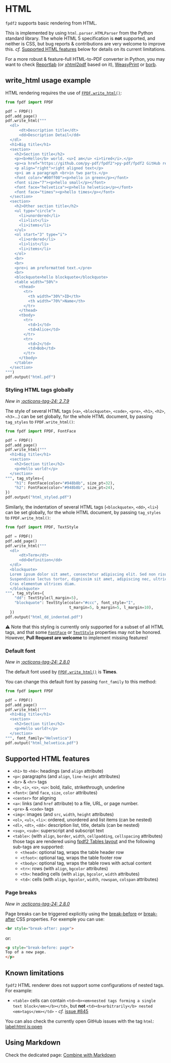 # HTML

`fpdf2` supports basic rendering from HTML.

This is implemented by using `html.parser.HTMLParser` from the Python standard library.
The whole HTML 5 specification is **not** supported, and neither is CSS,
but bug reports & contributions are very welcome to improve this.
_cf._ [Supported HTML features](#supported-html-features) below for details on its current limitations.

For a more robust & feature-full HTML-to-PDF converter in Python,
you may want to check [Reportlab](https://www.reportlab.com) (or [xhtml2pdf](https://pypi.org/project/xhtml2pdf/) based on it), [WeasyPrint](https://weasyprint.org)
or [borb](https://github.com/jorisschellekens/borb-examples/#76-exporting-html-as-pdf).


## write_html usage example

HTML rendering requires the use of [`FPDF.write_html()`](https://py-pdf.github.io/fpdf2/fpdf/fpdf.html#fpdf.fpdf.FPDF.write_html):

```python
from fpdf import FPDF

pdf = FPDF()
pdf.add_page()
pdf.write_html("""
  <dl>
      <dt>Description title</dt>
      <dd>Description Detail</dd>
  </dl>
  <h1>Big title</h1>
  <section>
    <h2>Section title</h2>
    <p><b>Hello</b> world. <u>I am</u> <i>tired</i>.</p>
    <p><a href="https://github.com/py-pdf/fpdf2">py-pdf/fpdf2 GitHub repo</a></p>
    <p align="right">right aligned text</p>
    <p>i am a paragraph <br>in two parts.</p>
    <font color="#00ff00"><p>hello in green</p></font>
    <font size="7"><p>hello small</p></font>
    <font face="helvetica"><p>hello helvetica</p></font>
    <font face="times"><p>hello times</p></font>
  </section>
  <section>
    <h2>Other section title</h2>
    <ul type="circle">
      <li>unordered</li>
      <li>list</li>
      <li>items</li>
    </ul>
    <ol start="3" type="i">
      <li>ordered</li>
      <li>list</li>
      <li>items</li>
    </ol>
    <br>
    <br>
    <pre>i am preformatted text.</pre>
    <br>
    <blockquote>hello blockquote</blockquote>
    <table width="50%">
      <thead>
        <tr>
          <th width="30%">ID</th>
          <th width="70%">Name</th>
        </tr>
      </thead>
      <tbody>
        <tr>
          <td>1</td>
          <td>Alice</td>
        </tr>
        <tr>
          <td>2</td>
          <td>Bob</td>
        </tr>
      </tbody>
    </table>
  </section>
""")
pdf.output("html.pdf")
```

### Styling HTML tags globally

_New in [:octicons-tag-24: 2.7.9](https://github.com/py-pdf/fpdf2/blob/master/CHANGELOG.md)_

The style of several HTML tags (`<a>`, `<blockquote>`, `<code>`, `<pre>`, `<h1>`, `<h2>`, `<h3>`...) can be set globally, for the whole HTML document, by passing `tag_styles` to `FPDF.write_html()`:

```python
from fpdf import FPDF, FontFace

pdf = FPDF()
pdf.add_page()
pdf.write_html("""
  <h1>Big title</h1>
  <section>
    <h2>Section title</h2>
    <p>Hello world!</p>
  </section>
""", tag_styles={
    "h1": FontFace(color="#948b8b", size_pt=32),
    "h2": FontFace(color="#948b8b", size_pt=24),
})
pdf.output("html_styled.pdf")
```

Similarly, the indentation of several HTML tags (`<blockquote>`, `<dd>`, `<li>`) can be set globally, for the whole HTML document, by passing `tag_styles` to `FPDF.write_html()`:

```python
from fpdf import FPDF, TextStyle

pdf = FPDF()
pdf.add_page()
pdf.write_html("""
  <dl>
      <dt>Term</dt>
      <dd>Definition</dd>
  </dl>
  <blockquote>
  Lorem ipsum dolor sit amet, consectetur adipiscing elit. Sed non risus.
  Suspendisse lectus tortor, dignissim sit amet, adipiscing nec, ultricies sed, dolor.
  Cras elementum ultrices diam.
  </blockquote>
""", tag_styles={
    "dd": TextStyle(l_margin=5),
    "blockquote": TextStyle(color="#ccc", font_style="I",
                            t_margin=5, b_margin=5, l_margin=10),
  })
pdf.output("html_dd_indented.pdf")
```

⚠️ Note that this styling is currently only supported for a subset of all HTML tags,
and that some [`FontFace`](https://py-pdf.github.io/fpdf2/fpdf/fonts.html#fpdf.fonts.FontFace) or [`TextStyle`](https://py-pdf.github.io/fpdf2/fpdf/fonts.html#fpdf.fonts.TextStyle) properties may not be honored.
However, **Pull Request are welcome** to implement missing features!

### Default font

_New in [:octicons-tag-24: 2.8.0](https://github.com/py-pdf/fpdf2/blob/master/CHANGELOG.md)_

The default font used by [`FPDF.write_html()`](https://py-pdf.github.io/fpdf2/fpdf/fpdf.html#fpdf.fpdf.FPDF.write_html) is **Times**.

You can change this default font by passing `font_family` to this method:
```python
from fpdf import FPDF

pdf = FPDF()
pdf.add_page()
pdf.write_html("""
  <h1>Big title</h1>
  <section>
    <h2>Section title</h2>
    <p>Hello world!</p>
  </section>
""", font_family="Helvetica")
pdf.output("html_helvetica.pdf")
```


## Supported HTML features

* `<h1>` to `<h6>`: headings (and `align` attribute)
* `<p>`: paragraphs (and `align`, `line-height` attributes)
* `<br>` & `<hr>` tags
* `<b>`, `<i>`, `<s>`, `<u>`: bold, italic, strikethrough, underline
* `<font>`: (and `face`, `size`, `color` attributes)
* `<center>` for aligning
* `<a>`: links (and `href` attribute) to a file, URL, or page number.
* `<pre>` & `<code>` tags
* `<img>`: images (and `src`, `width`, `height` attributes)
* `<ol>`, `<ul>`, `<li>`: ordered, unordered and list items (can be nested)
* `<dl>`, `<dt>`, `<dd>`: description list, title, details (can be nested)
* `<sup>`, `<sub>`: superscript and subscript text
* `<table>`: (with `align`, `border`, `width`, `cellpadding`, `cellspacing` attributes) those tags are rendered using [fpdf2 Tables layout](https://py-pdf.github.io/fpdf2/Tables.html) and the following sub-tags are supported:
    + `<thead>`: optional tag, wraps the table header row
    + `<tfoot>`: optional tag, wraps the table footer row
    + `<tbody>`: optional tag, wraps the table rows with actual content
    + `<tr>`: rows (with `align`, `bgcolor` attributes)
    + `<th>`: heading cells (with `align`, `bgcolor`, `width` attributes)
    * `<td>`: cells (with `align`, `bgcolor`, `width`, `rowspan`, `colspan` attributes)

### Page breaks

_New in [:octicons-tag-24: 2.8.0](https://github.com/py-pdf/fpdf2/blob/master/CHANGELOG.md)_

Page breaks can be triggered explicitly using the [break-before](https://developer.mozilla.org/en-US/docs/Web/CSS/break-before) or [break-after](https://developer.mozilla.org/en-US/docs/Web/CSS/break-after) CSS properties.
For exemple you can use:
```html
<br style="break-after: page">
```
or:
```html
<p style="break-before: page">
Top of a new page.
</p>
```

## Known limitations

`fpdf2` HTML renderer does not support some configurations of nested tags.
For example:

* `<table>` cells can contain `<td><b><em>nested tags forming a single text block</em></b></td>`, but **not** `<td><b>arbitrarily</b> nested <em>tags</em></td>` - _cf._ [issue #845](https://github.com/py-pdf/fpdf2/issues/845)

You can also check the currently open GitHub issues with the tag `html`:
[label:html is:open](https://github.com/py-pdf/fpdf2/issues?q=is%3Aopen+label%3Ahtml)


## Using Markdown

Check the dedicated page: [Combine with Markdown](CombineWithMarkdown.md)
